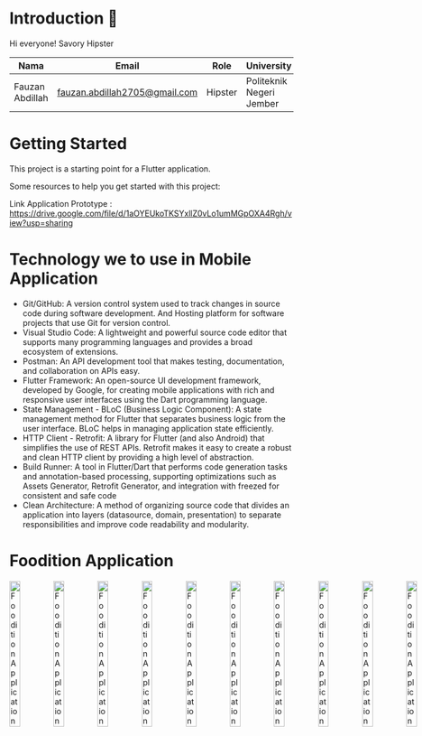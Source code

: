 # Introduction 👋

Hi everyone! Savory Hipster

| Nama | Email | Role | University | LinkedIn |
| ---      | ---       | ---       | ---       | ---       |
| Fauzan Abdillah | fauzan.abdillah2705@gmail.com | Hipster | Politeknik Negeri Jember | [![text](https://img.shields.io/badge/LinkedIn-0077B5?style=for-the-badge&logo=linkedin&logoColor=white)](https://www.linkedin.com/in/fauzan2720/) |

# Getting Started

This project is a starting point for a Flutter application.

Some resources to help you get started with this project:

Link Application Prototype : https://drive.google.com/file/d/1aOYEUkoTKSYxllZ0vLo1umMGpOXA4Rgh/view?usp=sharing

# Technology we to use in Mobile Application
- Git/GitHub: A version control system used to track changes in source code during software development. And Hosting platform for software projects that use Git for version control.
- Visual Studio Code: A lightweight and powerful source code editor that supports many programming languages ​​and provides a broad ecosystem of extensions.
- Postman: An API development tool that makes testing, documentation, and collaboration on APIs easy.
- Flutter Framework: An open-source UI development framework, developed by Google, for creating mobile applications with rich and responsive user interfaces using the Dart programming language.
- State Management - BLoC (Business Logic Component): A state management method for Flutter that separates business logic from the user interface. BLoC helps in managing application state efficiently.
- HTTP Client - Retrofit: A library for Flutter (and also Android) that simplifies the use of REST APIs. Retrofit makes it easy to create a robust and clean HTTP client by providing a high level of abstraction.
- Build Runner: A tool in Flutter/Dart that performs code generation tasks and annotation-based processing, supporting optimizations such as Assets Generator, Retrofit Generator, and integration with freezed for consistent and safe code
- Clean Architecture: A method of organizing source code that divides an application into layers (datasource, domain, presentation) to separate responsibilities and improve code readability and modularity.

# Foodition Application
<div style="display: flex; justify-content: space-between;">
	<img src="https://storage.googleapis.com/savory/frame/iPhone%2014%20Plus-1.png" alt="Foodition Application" style="width:24%">
	<img src="https://storage.googleapis.com/savory/frame/iPhone%2014%20Plus-10.png" alt="Foodition Application" style="width:24%;">
	<img src="https://storage.googleapis.com/savory/frame/iPhone%2014%20Plus-11.png" alt="Foodition Application" style="width:24%;">
	<img src="https://storage.googleapis.com/savory/frame/iPhone%2014%20Plus-12.png" alt="Foodition Application" style="width:24%;">
	<img src="https://storage.googleapis.com/savory/frame/iPhone%2014%20Plus-13.png" alt="Foodition Application" style="width:24%;">
	<img src="https://storage.googleapis.com/savory/frame/iPhone%2014%20Plus-14.png" alt="Foodition Application" style="width:24%;">
	<img src="https://storage.googleapis.com/savory/frame/iPhone%2014%20Plus-15.png" alt="Foodition Application" style="width:24%;">
	<img src="https://storage.googleapis.com/savory/frame/iPhone%2014%20Plus-16.png" alt="Foodition Application" style="width:24%;">
	<img src="https://storage.googleapis.com/savory/frame/iPhone%2014%20Plus-17.png" alt="Foodition Application" style="width:24%;">
	<img src="https://storage.googleapis.com/savory/frame/iPhone%2014%20Plus-18.png" alt="Foodition Application" style="width:24%;">
	<img src="https://storage.googleapis.com/savory/frame/iPhone%2014%20Plus-19.png" alt="Foodition Application" style="width:24%;">
	<img src="https://storage.googleapis.com/savory/frame/iPhone%2014%20Plus-2.png" alt="Foodition Application" style="width:24%;">
	<img src="https://storage.googleapis.com/savory/frame/iPhone%2014%20Plus-20.png" alt="Foodition Application" style="width:24%;">
	<img src="https://storage.googleapis.com/savory/frame/iPhone%2014%20Plus-21.png" alt="Foodition Application" style="width:24%;">
	<img src="https://storage.googleapis.com/savory/frame/iPhone%2014%20Plus-22.png" alt="Foodition Application" style="width:24%;">
	<img src="https://storage.googleapis.com/savory/frame/iPhone%2014%20Plus-23.png" alt="Foodition Application" style="width:24%;">
	<img src="https://storage.googleapis.com/savory/frame/iPhone%2014%20Plus-24.png" alt="Foodition Application" style="width:24%;">
	<img src="https://storage.googleapis.com/savory/frame/iPhone%2014%20Plus-25.png" alt="Foodition Application" style="width:24%;">
	<img src="https://storage.googleapis.com/savory/frame/iPhone%2014%20Plus-26.png" alt="Foodition Application" style="width:24%;">
	<img src="https://storage.googleapis.com/savory/frame/iPhone%2014%20Plus-27.png" alt="Foodition Application" style="width:24%;">
	<img src="https://storage.googleapis.com/savory/frame/iPhone%2014%20Plus-28.png" alt="Foodition Application" style="width:24%;">
	<img src="https://storage.googleapis.com/savory/frame/iPhone%2014%20Plus-29.png" alt="Foodition Application" style="width:24%;">
	<img src="https://storage.googleapis.com/savory/frame/iPhone%2014%20Plus-3.png" alt="Foodition Application" style="width:24%;">
	<img src="https://storage.googleapis.com/savory/frame/iPhone%2014%20Plus-30.png" alt="Foodition Application" style="width:24%;">
	<img src="https://storage.googleapis.com/savory/frame/iPhone%2014%20Plus-31.png" alt="Foodition Application" style="width:24%;">
	<img src="https://storage.googleapis.com/savory/frame/iPhone%2014%20Plus-32.png" alt="Foodition Application" style="width:24%;">
	<img src="https://storage.googleapis.com/savory/frame/iPhone%2014%20Plus-33.png" alt="Foodition Application" style="width:24%;">
	<img src="https://storage.googleapis.com/savory/frame/iPhone%2014%20Plus-34.png" alt="Foodition Application" style="width:24%;">
	<img src="https://storage.googleapis.com/savory/frame/iPhone%2014%20Plus-35.png" alt="Foodition Application" style="width:24%;">
	<img src="https://storage.googleapis.com/savory/frame/iPhone%2014%20Plus-36.png" alt="Foodition Application" style="width:24%;">
	<img src="https://storage.googleapis.com/savory/frame/iPhone%2014%20Plus-37.png" alt="Foodition Application" style="width:24%;">
	<img src="https://storage.googleapis.com/savory/frame/iPhone%2014%20Plus-38.png" alt="Foodition Application" style="width:24%;">
	<img src="https://storage.googleapis.com/savory/frame/iPhone%2014%20Plus-39.png" alt="Foodition Application" style="width:24%;">
	<img src="https://storage.googleapis.com/savory/frame/iPhone%2014%20Plus-4.png" alt="Foodition Application" style="width:24%;">
	<img src="https://storage.googleapis.com/savory/frame/iPhone%2014%20Plus-40.png" alt="Foodition Application" style="width:24%;">
	<img src="https://storage.googleapis.com/savory/frame/iPhone%2014%20Plus-41.png" alt="Foodition Application" style="width:24%;">
	<img src="https://storage.googleapis.com/savory/frame/iPhone%2014%20Plus-42.png" alt="Foodition Application" style="width:24%;">
	<img src="https://storage.googleapis.com/savory/frame/iPhone%2014%20Plus-43.png" alt="Foodition Application" style="width:24%;">
	<img src="https://storage.googleapis.com/savory/frame/iPhone%2014%20Plus-44.png" alt="Foodition Application" style="width:24%;">
	<img src="https://storage.googleapis.com/savory/frame/iPhone%2014%20Plus-45.png" alt="Foodition Application" style="width:24%;">
	<img src="https://storage.googleapis.com/savory/frame/iPhone%2014%20Plus-46.png" alt="Foodition Application" style="width:24%;">
	<img src="https://storage.googleapis.com/savory/frame/iPhone%2014%20Plus-47.png" alt="Foodition Application" style="width:24%;">
	<img src="https://storage.googleapis.com/savory/frame/iPhone%2014%20Plus-48.png" alt="Foodition Application" style="width:24%;">
	<img src="https://storage.googleapis.com/savory/frame/iPhone%2014%20Plus-49.png" alt="Foodition Application" style="width:24%;">
	<img src="https://storage.googleapis.com/savory/frame/iPhone%2014%20Plus-5.png" alt="Foodition Application" style="width:24%;">
	<img src="https://storage.googleapis.com/savory/frame/iPhone%2014%20Plus-6.png" alt="Foodition Application" style="width:24%;">
	<img src="https://storage.googleapis.com/savory/frame/iPhone%2014%20Plus-7.png" alt="Foodition Application" style="width:24%;">
	<img src="https://storage.googleapis.com/savory/frame/iPhone%2014%20Plus-8.png" alt="Foodition Application" style="width:24%;">
	<img src="https://storage.googleapis.com/savory/frame/iPhone%2014%20Plus-9.png" alt="Foodition Application" style="width:24%;">
	<img src="https://storage.googleapis.com/savory/frame/iPhone%2014%20Plus.png" alt="Foodition Application" style="width:24%;">
</div>
